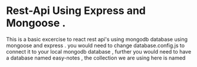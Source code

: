 # Rest-Api Using Express and Mongoose .

This is a basic excercise to react rest api's using mongodb database using mongoose and express . you would need to change database.config.js to connect it to your local mongodb database , further you would need to have a database named easy-notes , the collection we are using here is named 
